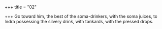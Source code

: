 +++
title = "02"

+++
Go toward him, the best of the soma-drinkers, with the soma juices, to Indra possessing the silvery drink, with tankards, with the
pressed drops.